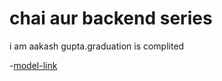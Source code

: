 # chai aur backend series

i am aakash gupta.graduation is complited


-[model-link](https://app.eraser.io/workspace/YtPqZ1VogxGy1jzIDkzj?origin=share)